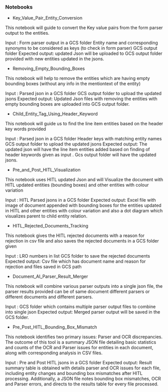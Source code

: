### Notebooks

* Key_Value_Pair_Entity_Conversion

This notebook will guide to convert the Key value pairs from the form parser output to the entities.

Input : Form parser output in a GCS folder Entity name and corresponding synonyms to be considered as keys (to check in form parser) GCS output folder
Expected output: updated Json will be uploaded to GCS output folder provided with new entities updated in the jsons.

* Removing_Empty_Bounding_Boxes

This notebook will help to remove the entities which are having empty bounding boxes (without any info in the mentiontext of the entity)

Input : Parsed json in a GCS folder GCS output folder to upload the updated jsons
Expected output: Updated Json files with removing the entities with empty bounding boxes are uploaded into GCS output folder.

* Child_Entity_Tag_Using_Header_Keyword

This notebook will guide us to find the line item entities based on the header key words provided

Input : Parsed json in a GCS folder Header keys with matching entity names GCS output folder to upload the updated jsons
Expected output: The updated json will have the line item entities added based on finding of header keywords given as input . Gcs output folder will have the updated jsons.

* Pre_and_Post_HITL_Visualization

This notebook uses HITL updated Json and will Visualize the document with HITL updated entities (bounding boxes) and other entities with colour variation

Input : HITL Parsed jsons in a GCS folder
Expected output: Excel file with image of document appended with bounding boxes for the entities updated in HITL and other entities with colour variation and also a dot diagram which visualizes parent to child entity relation.

* HITL_Rejected_Documents_Tracking

This notebook gives the HITL rejected documents with a reason for rejection in csv file and also saves the rejected documents in a GCS folder given

Input : LRO numbers in list GCS folder to save the rejected documents
Expected output: Csv file which has document name and reason for rejection and files saved in GCS path


* Document_AI_Parser_Result_Merger

This notebook will combine various parser outputs into a single json file, the parser results provided can be of same document different parsers or different documents and different parsers.

Input : GCS folder which contains multiple parser output files to combine into single json
Expected output: Merged parser output will be saved in the GCS folder.

* Pre_Post_HITL_Bounding_Box_Mismatch

This notebook identifies two primary issues: Parser and OCR discrepancies. The outcome of this tool is a summary JSON file detailing basic statistics and counts of the OCR and Parser issues for entities in each document, along with corresponding analysis in CSV files.

Input : Pre and Post HITL jsons in a GCS folder
Expected output: Result summary table is obtained with details parser and OCR issues for each file, including entity changes and bounding box mismatches after HITL processing. Additionally, a JSON file notes bounding box mismatches, OCR and Parser errors, and directs to the results table for every file processed.